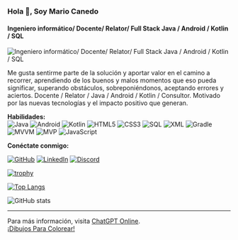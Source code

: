 

### Hola 👋, Soy Mario Canedo
#### Ingeniero informático/ Docente/ Relator/ Full Stack Java / Android / Kotlin / SQL

![Ingeniero informático/ Docente/ Relator/ Full Stack Java / Android / Kotlin / SQL](https://w7.pngwing.com/pngs/236/3/png-transparent-universe-galaxy-art-human-body-space-space-purple-atmosphere-computer-wallpaper.png)

Me gusta sentirme parte de la solución y aportar valor en el camino a recorrer, aprendiendo de los buenos y malos momentos que eso pueda significar, superando obstáculos, sobreponiéndonos, aceptando errores y aciertos. Docente / Relator / Java / Android / Kotlin / Consultor. Motivado por las nuevas tecnologías y el impacto positivo que generan.

**Habilidades:**  
![Java](https://img.shields.io/badge/Java-ED8B00?style=for-the-badge&logo=java&logoColor=white)
![Android](https://img.shields.io/badge/Android-3DDC84?style=for-the-badge&logo=android&logoColor=white)
![Kotlin](https://img.shields.io/badge/Kotlin-0095D5?style=for-the-badge&logo=kotlin&logoColor=white)
![HTML5](https://img.shields.io/badge/HTML5-E34F26?style=for-the-badge&logo=html5&logoColor=white)
![CSS3](https://img.shields.io/badge/CSS3-1572B6?style=for-the-badge&logo=css3&logoColor=white)
![SQL](https://img.shields.io/badge/SQL-4479A1?style=for-the-badge&logo=postgresql&logoColor=white)
![XML](https://img.shields.io/badge/XML-8B0000?style=for-the-badge&logo=xml&logoColor=white)
![Gradle](https://img.shields.io/badge/Gradle-02303A?style=for-the-badge&logo=gradle&logoColor=white)
![MVVM](https://img.shields.io/badge/MVVM-008080?style=for-the-badge)
![MVP](https://img.shields.io/badge/MVP-FFD700?style=for-the-badge)
![JavaScript](https://img.shields.io/badge/JavaScript-323330?style=for-the-badge&logo=javascript&logoColor=F7DF1E)

**Conéctate conmigo:**

[![GitHub](https://img.shields.io/badge/GitHub-181717?style=for-the-badge&logo=github&logoColor=white)](https://github.com/Mariocanedo)
[![LinkedIn](https://img.shields.io/badge/LinkedIn-0077B5?style=for-the-badge&logo=linkedin&logoColor=white)](https://www.linkedin.com/in/mario-c-468584228/)
[![Discord](https://img.shields.io/badge/Discord-7289DA?style=for-the-badge&logo=discord&logoColor=white)](https://discord.com/users/Mario.Canedo)

[![trophy](https://github-profile-trophy.vercel.app/?username=Mariocanedo)](https://github.com/ryo-ma/github-profile-trophy)

[![Top Langs](https://github-readme-stats.vercel.app/api/top-langs/?username=Mariocanedo)](https://github.com/anuraghazra/github-readme-stats)

![GitHub stats](https://github-readme-stats.vercel.app/api?username=Mariocanedo&show_icons=true)

---

Para más información, visita [ChatGPT Online](https://chatgptonline.tech/es/).  
[¡Dibujos Para Colorear!](https://www.google.com.mx/search?q=colorearw.com)
